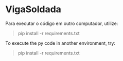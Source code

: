 # VigaSoldada
Para executar o código em outro computador, utilize:
> pip install -r requirements.txt

To execute the py code in another environment, try:
> pip install -r requirements.txt

